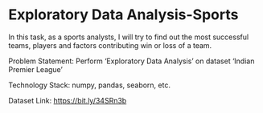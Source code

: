 # Exploratory Data Analysis-Sports

In this task, as a sports analysts, I will try to find out the most successful teams, players and factors contributing win or loss of a team.

Problem Statement: Perform ‘Exploratory Data Analysis’ on dataset ‘Indian Premier League’

Technology Stack: numpy, pandas, seaborn, etc.

Dataset Link: https://bit.ly/34SRn3b
